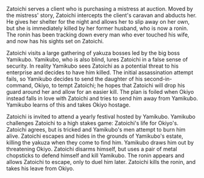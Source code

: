 <!-- Zatoichi Goes to the Fire Festival (1970) -->

Zatoichi serves a client who is purchasing a mistress at auction. Moved by the mistress' story, Zatoichi intercepts the client's caravan and abducts her. He gives her shelter for the night and allows her to slip away on her own, but she is immediately killed by her former husband, who is now a ronin. The ronin has been tracking down every man who ever touched his wife, and now has his sights set on Zatoichi.

Zatoichi visits a large gathering of yakuza bosses led by the big boss Yamikubo. Yamikubo, who is also blind, lures Zatoichi in a false sense of security. In reality Yamikubo sees Zatoichi as a potential threat to his enterprise and decides to have him killed. The initial assassination attempt fails, so Yamikubo decides to send the daughter of his second-in-command, Okiyo, to tempt Zatoichi; he hopes that Zatoichi will drop his guard around her and allow for an easier kill. The plan is foiled when Okiyo instead falls in love with Zatoichi and tries to send him away from Yamikubo. Yamikubo learns of this and takes Okiyo hostage.

Zatoichi is invited to attend a yearly festival hosted by Yamikubo. Yamikubo challenges Zatoichi to a high stakes game: Zatoichi's life for Okiyo's. Zatoichi agrees, but is tricked and Yamikubo's men attempt to burn him alive. Zatoichi escapes and hides in the grounds of Yamikubo's estate, killing the yakuza when they come to find him. Yamikubo draws him out by threatening Okiyo. Zatoichi disarms himself, but uses a pair of metal chopsticks to defend himself and kill Yamikubo. The ronin appears and allows Zatoichi to escape, only to duel him later. Zatoichi kills the ronin, and takes his leave from Okiyo.